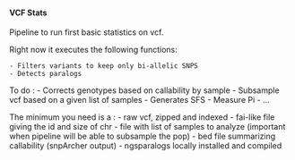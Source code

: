 #### VCF Stats ####

Pipeline to run first basic statistics on vcf. 

Right now it executes the following functions:

    - Filters variants to keep only bi-allelic SNPS
    - Detects paralogs


To do :
    - Corrects genotypes based on callability by sample
    - Subsample vcf based on a given list of samples
    - Generates SFS
    - Measure Pi
    - ...


The minimum you need is a :
    - raw vcf, zipped and indexed
    - fai-like file giving the id and size of chr
    - file with list of samples to analyze (important when pipeline will be able to subsample the pop)
    - bed file summarizing callability (snpArcher output)
    - ngsparalogs locally installed and compiled